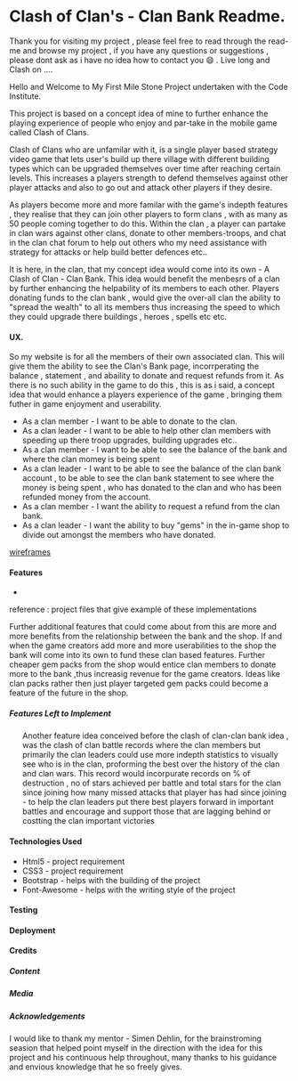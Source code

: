 # Clash of Clan's - Clan Bank Readme.

Thank you for visiting my project , please feel free to read through the read-me and browse my project , if you have any
questions or suggestions , please dont ask as i have no idea how to contact you :smile: .
Live long and Clash on ....



    

<p>Hello and Welcome to My First Mile Stone Project undertaken with the Code Institute.</p>
   
<p>This project is based on a concept idea of mine to further enhance the playing experience of people who enjoy and 
par-take in the mobile game called Clash of Clans.</p>
   
<p>Clash of Clans who are unfamilar with it, is a single player based strategy video game that lets user's build up
there village with different building types which can be upgraded themselves over time after reaching certain levels. 
This increases a players strength to defend themselves against other player attacks and also to go out and attack 
other players if they desire.</p> 
   
<p>As players become more and more familar with the game's indepth features , they realise that they can join other
players to form clans , with as many as 50 people coming together to do this. Within the clan , a player can
partake in clan wars against other clans, donate to other members-troops, and chat in the clan chat forum to help
out others who my need assistance with strategy for attacks or help build better defences etc..<p/>

<p> It is here, in the clan, that my concept idea would come into its own - A Clash of Clan - Clan Bank.
This idea would benefit the menbesrs of a clan by further enhancing the helpability of its members to each other.
Players donating funds to the clan bank , would give the over-all clan the ability to "spread the wealth" to all
its members thus increasing the speed to which they could upgrade there buildings , heroes , spells etc etc.</p>

<h4>UX.</h4>

 <p>So my website is for all the members of their own associated clan.
 This will give them the ability to see the Clan's Bank page, incorrperating the balance , statement , and 
 abaility to donate and request refunds from it.
 As there is no such ability in the game to do this , this is as i said, a concept idea that would enhance a
 players experience of the game , bringing them futher in game enjoyment and userability.</p>

<ul><li>As a clan member - I want to be able to donate to the clan.</li>
    <li>As a clan leader - I want to be able to help other clan members with speeding up there troop upgrades, building 
        upgrades etc..</li>
    <li>As a clan member - I want to be able to see the balance of the bank and where the clan momey is being spent</li>
    <li>As a clan leader - I want to be able to see the balance of the clan bank account , to be able to see
    the clan bank statement to see where the money is being spent , who has donated to the clan and who has been
    refunded money from the account.</li>
    <li>As a clan member - I want the ability to request a refund from the clan bank.</li>
    <li>As a clan leader - I want the ability to buy "gems" in the in-game shop to divide out amongst the members 
    who have donated.</li></ul> 

[wireframes](file:///C:/Users/simon/Documents/New%20Project%201.pdf)

<h4>Features</h4>

<ul><li>

</li></ul>

reference : project files that give example of these implementations

<p>Further additional features that could come about from this are more and more benefits from the relationship
between the bank and the shop. If and when the game creators add more and more userabilities to the shop the
bank will come into its own to fund these clan based features. Further cheaper gem packs from the shop would entice
clan members to donate more to the bank ,thus increasig revenue for the game creators. Ideas like clan packs rather
then just player targeted gem packs could become a feature of the future in the shop.</p>

<h5>Features Left to Implement</h5>

<ul><p>Another feature idea conceived before the clash of clan-clan bank idea , was the clash of clan battle records
where the clan members but primarily the clan leaders could use more indepth statistics to visually see who 
is in the clan, proforming the best over the history of the clan and clan wars. This record would incorpurate
records on % of destruction , no of stars achieved per battle and total stars for the clan since joining
how many missed attacks that player has had since joining - to help the clan leaders put there best players 
forward in important battles and encourage and support those that are lagging behind or costting the clan
important victories</p></ul>

<h4>Technologies Used</h4>

<ul><li>Html5 - project requirement</li>
    <li>CSS3 - project requirement</li>
    <li>Bootstrap - helps with the building of the project</li>
    <li>Font-Awesome -  helps with the writing style of the project</li>
</ul>

<h4>Testing</h4>



<h4>Deployment</h4>


<h4>Credits</h4>

<h5>Content</h5>

<h5>Media</h5>

<h5>Acknowledgements</h5>
        <p>I would like to thank my mentor - Simen Dehlin, for the brainstroming seasion that helped point
        myself in the direction with the idea for this project and his continuous help throughout, many thanks 
        to his guidance and envious knowledge that he so freely gives.</p>